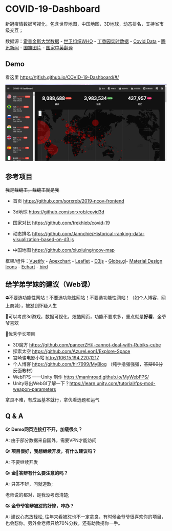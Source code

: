# COVID-19-Dashboard
新冠疫情数据可视化，包含世界地图，中国地图，3D地球，动态排名，支持省市级交互；

数据源：[霍普金斯大学数据](https://github.com/CSSEGISandData/COVID-19) - [世卫组织WHO](https://www.who.int/zh/emergencies/diseases/novel-coronavirus-2019/advice-for-public) - [丁香园实时数据](https://3g.dxy.cn/newh5/view/pneumonia) - [Covid Data](https://github.com/bumbeishvili/covid19-daily-data) - [腾讯新闻](https://news.qq.com/zt2020/page/feiyan.htm#/global) - [国旗图片](https://corona.lmao.ninja/) - [国家中英翻译](<https://github.com/TjFish/Random>) 

## Demo

看这里  <https://tjfish.github.io/COVID-19-Dashboard/#/>

![Home](./img/home.png)

## 参考项目

~~我是裁缝王，裁缝王就是我~~

- 首页 <https://github.com/sorxrob/2019-ncov-frontend>

- 3d地球 https://github.com/sorxrob/covid3d

- 国家对比 <https://github.com/trekhleb/covid-19>
- 动态排名 <https://github.com/Jannchie/Historical-ranking-data-visualization-based-on-d3.js>
- 中国地图 <https://github.com/xiuxiuing/ncov-map>

框架/组件：[Vuetify](https://vuetifyjs.com/en/) - [Apexchart](https://apexcharts.com/) - [Leaflet](https://leafletjs.com/) - [D3js](https://d3js.org/) - [Globe.gl](https://github.com/vasturiano/globe.gl)- [Material Design Icons](https://materialdesignicons.com/) - [Echart](<https://echarts.apache.org/>) - [bird](<https://bird.ioliu.cn/>)

## 给学弟学妹的建议（Web课）

⛔不要选功能性网站！不要选功能性网站！不要选功能性网站！（如个人博客，网上商城），被怼到怀疑人生

👀可以考虑3d游戏，数据可视化，炫酷网页，功能不要求多，重点就是**好看**，金爷爷喜欢

👼优秀学长项目

- 3D魔方 <https://github.com/pancerZH/I-cannot-deal-with-Rubiks-cube>
- 探索太空 <https://github.com/AzureLeon1/Explore-Space>
- 宫崎骏电影小站 <http://106.15.194.220:1217>
- 个人博客 <https://github.com/hlr7999/MyBlog> （纯手撸强强强，~~答辩80分反面教材~~）
- WebFPS ——Unity 制作 <https://maninroad.github.io/MyWebFPS/>
- Unity导出WebGl了解一下？<https://learn.unity.com/tutorial/fps-mod-weapon-parameters>

拿良不难，有成品基本就行，拿优看选题和运气

## Q & A

**Q: Demo网页连接打不开，加载很久？**

A: 由于部分数据来自国外，需要VPN才能访问



**Q: 项目很好，我想继续开发，有什么建议吗？**

A: 不要继续开发



**Q: 金👴答辩有什么要注意的吗？**

A: 只答不辨，问就道歉; 

老师说的都对，是我没考虑清楚; 



**Q: 金爷爷答辩被怼的好惨，咋办？**

A: 建议心态放轻松, 往年来看被怼也不一定拿良，有时候金爷爷很喜欢你的项目，也会怼你。另外金老师只给70%分数，还有助教捞你一手。





